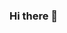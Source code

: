 ### Hi there 👋

<!--
**Arrole1/Arrole1** is a ✨ _special_ ✨ repository because its `README.md` (this file) appears on your GitHub profile.

https://github.com/Arrole1/Arrole1.git

git init
git add .
git commit -m "projet arrole"
git branch -M main
git remote add origin 
git push -u origin main
#exercice 1
 #1-a Implémentation de la fonction polynomiale c
import numpy.polynomial.polynomial as nppol
def polynome(n):
     return nppol.polyval(n, [5, -6,-1.5,1])
print(polynome(5))

TEST :

62.5


#exercice 1-b ) Implémentation de la fonction factorielle
def factorielle(x):
    if x == 0:
        return 1
    else:
        return x  * factorielle(x-1)
factorielle(5)  


test
120
#exercice 1-C Implémentation de  la suite de Fibonnaci

def fibonacci(n):
    if(n <= 1):
        return n
    else:
        return (fibonacci(n-1) + fibonacci(n-2))

n = int(input("Entrez le nombre:"))
print("la suite de fibonnaci est:")
for i in range(n):
    print(fibonacci(i))

Entrez le nombre:6
la suite de fibonnaci est:
0
1
1
2
3
5



#Exercice 2

from math import *



def geerexception(n,x):
      
    
    if (type(n) == str) or (type(x) == str):
        print (" Il est impossible de saisir une chaine de caractére")
        print (" veuillez saisir des valeurs numérique")

        if (type(n) == str) & (type(x) == int):
            while (type(n)== str):
                n = int(input('Entrez une valeur numérique pour n ='))
        elif (type(x) == str) & (type(n) == int):
            while (type(x)== str):
                
                x = int(input('Entrez une valeur numérique pour x ='))
        elif (type(n) == str) & (type(x) == str):
            while (type(n)== str) & (type(x) == str):
                print("Entrez une valeur numérique pour n et x")
                
                n = int(input(' Entrez une valeur numérique pour n = '))
                
                x = int(input(' Entrez une valeur numérique pour x = '))

    elif (type(n) == complex) or (type(x) == complex): 
        print (" Nous ne pouvons pas choiri un nombre complexe")
        while (type(n) == complex) : 
            
            n = int(input(" Veuillez saisir un nombre numérique pour n"))
        while (type(x) == complex) :
            
            x = int(input(" Veuillez saisir un nombre numérique pour x"))
            

    elif (n < 0) or (x < 0):
        print (" nous ne pouvons pas choisir un numéro négatif")
      
        if (n < 0) and ( x> 0):
            while (n<0):
                
                
                n = int(input("veuillez entrer un nombre positif pour n "))
        elif (n > 0) and (x < 0):
            while (x<0):
                
                
                x = int(input("Veuillez entrer un nombre positif pour  x"))
        else:
            while (n<0) or (x<0):
                
                print("veuillez entrer des nombres positif pour n et x")
                n = int(input(" Veuillez entrer une valeur positif pour n"))
                x = int(input("Veuillez entrer une valeur positif pour x "))
                

    elif (len(str(x)) > 10) or (len(str(n)) > 10):
        print (" Nous ne pouvons pas choisir un nombre trop grand")
        
        while len(str(n) > 10):
            n = int(input("LA valeur que vous avez tapez est supérieur à 10 unités"))
        while len(str(x) > 10):
            
            x = int(input("la valeur que vous avez taper est supérieur à 10 unités"))


print(geerexception(-5,-4))




 nous ne pouvons pas choisir un numéro négatif
veuillez entrer des nombres positif pour n et x
 Veuillez entrer une valeur positif pour n4
Veuillez entrer une valeur positif pour x 6
None
